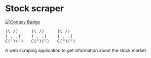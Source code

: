 # Stock scraper

[![Codacy Badge](https://app.codacy.com/project/badge/Grade/dde48e83416c41d298f90d7384fdd572)](https://www.codacy.com/gh/Milind452/stock-scraper/dashboard?utm_source=github.com&amp;utm_medium=referral&amp;utm_content=Milind452/stock-scraper&amp;utm_campaign=Badge_Grade)

<pre>
(\ /)	  (\ /)     (\ /)
( . .)	  ( . .)    ( . .)	
C(")(")	  C(")(")   C(")(")		
</pre>

A web scraping application to get information about the stock market